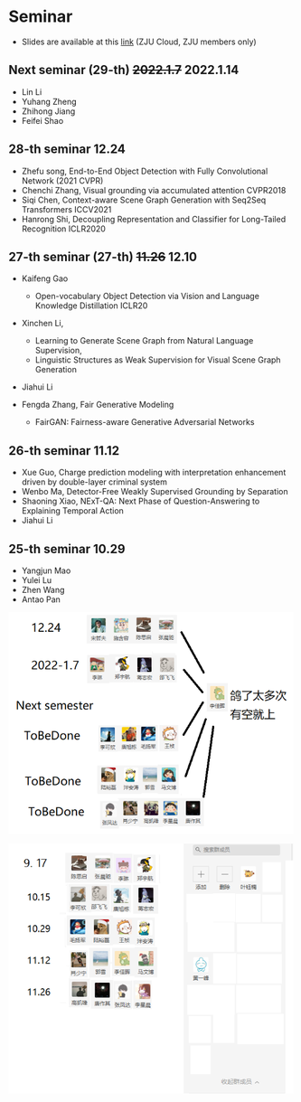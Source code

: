 # Seminar 
- Slides are available at this [link](https://pan.zju.edu.cn/share/a1aa33039d1f4bf04246b3c193) (ZJU Cloud, ZJU members only)  

## Next seminar (29-th) ~~2022.1.7~~  2022.1.14

- Lin Li
- Yuhang Zheng
- Zhihong Jiang
- Feifei Shao

## 28-th seminar 12.24

- Zhefu song, End-to-End Object Detection with Fully Convolutional Network (2021 CVPR)
- Chenchi Zhang, Visual grounding via accumulated attention CVPR2018
- Siqi Chen, Context-aware Scene Graph Generation with Seq2Seq Transformers  ICCV2021
- Hanrong Shi, Decoupling Representation and Classifier for Long-Tailed Recognition ICLR2020

## 27-th seminar (27-th) ~~11.26~~ 12.10

- Kaifeng Gao
  - Open-vocabulary Object Detection via Vision and Language Knowledge Distillation ICLR20
- Xinchen Li, 
  - Learning to Generate Scene Graph from Natural Language Supervision, 
  - Linguistic Structures as Weak Supervision for Visual Scene Graph Generation

- Jiahui Li
- Fengda Zhang, Fair Generative Modeling
  - FairGAN: Fairness-aware Generative Adversarial Networks

##  26-th seminar  11.12

- Xue Guo,  Charge prediction modeling with interpretation enhancement driven by double-layer criminal system
- Wenbo Ma,  Detector-Free Weakly Supervised Grounding by Separation
- Shaoning Xiao,  NExT-QA: Next Phase of Question-Answering to Explaining Temporal Action
- Jiahui Li


## 25-th seminar 10.29
- Yangjun Mao
- Yulei Lu
- Zhen Wang
- Antao Pan

![pic](pic/论文交流会20211209.png)

![pic](pic/论文交流会20210914.png)


